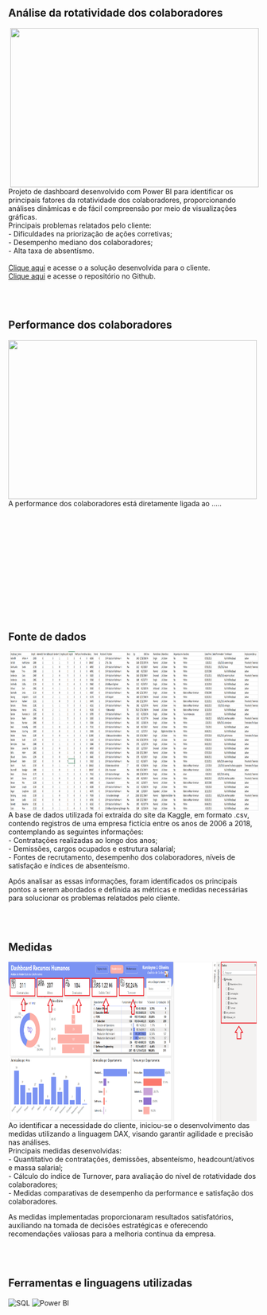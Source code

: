 ## Análise da rotatividade dos colaboradores
<img align="right" width="500" height="320" src="https://github.com/user-attachments/assets/26cf9e94-b4a0-4bb4-adda-5a7469fa00a6">
Projeto de dashboard desenvolvido com Power BI para identificar os principais fatores da rotatividade dos colaboradores, proporcionando análises dinâmicas e de fácil compreensão por meio de visualizações gráficas.<br>
Principais problemas relatados pelo cliente:<br>
- Dificuldades na priorização de ações corretivas;<br>
- Desempenho mediano dos colaboradores;<br>
- Alta taxa de absentísmo.<br>
<br>
<a href="" target="_blank">Clique aqui</a> e acesse o a solução desenvolvida para o cliente.
<br>
<a href="https://github.com/KarolayneJOliveira/Portfolio_RH" target="_blank">Clique aqui</a> e acesse o repositório no Github.


<br><br>

## Performance dos colaboradores
<img align="left" width="500" height="320" src="https://github.com/user-attachments/assets/cb50205f-adb9-48d8-953f-16fb777b13bc">
A performance dos colaboradores está diretamente ligada ao .....


<br><br><br><br><br><br><br><br><br><br><br><br>





## Fonte de dados 
<img align="right" width="500" height="320" src="https://github.com/KarolayneJOliveira/Portfolio_RH/blob/main/Design/Base%20de%20dados%20Excel.png?raw=true">
A base de dados utilizada foi extraída do site da Kaggle, em formato .csv, contendo registros de uma empresa fictícia entre os anos de 2006 a 2018, contemplando as seguintes informações:<br>
- Contratações realizadas ao longo dos anos;<br>
- Demissões, cargos ocupados e estrutura salarial;<br>
- Fontes de recrutamento, desempenho dos colaboradores, níveis de satisfação e índices de absenteísmo.<br>

Após analisar as essas informações, foram identificados os principais pontos a serem abordados e definida as métricas e medidas necessárias para solucionar os problemas relatados pelo cliente. 

<br><br>


## Medidas
<img align="left" width="500" height="320" src="https://github.com/KarolayneJOliveira/Portfolio_RH/blob/main/Design/Medidas.png?raw=true">
Ao identificar a necessidade do cliente, iniciou-se o desenvolvimento das medidas utilizando a linguagem DAX, visando garantir agilidade e precisão nas análises.<br>
Principais medidas desenvolvidas:<br>
 - Quantitativo de contratações, demissões, absenteísmo, headcount/ativos e massa salarial;<br>
 - Cálculo do índice de Turnover, para avaliação do nível de rotatividade dos colaboradores;<br>
 - Medidas comparativas de desempenho da performance e satisfação dos colaboradores.<br>
 
As medidas implementadas proporcionaram resultados satisfatórios, auxiliando na tomada de decisões estratégicas e oferecendo recomendações valiosas para a melhoria contínua da empresa.

<br><br>

## Ferramentas e linguagens utilizadas
<div style="display: inline_block">
    <img align="center" alt="SQL" height="40" width="40" src="https://github.com/KarolayneJOliveira/Portfolio/blob/main/linguagens/sql.png?raw=true">
    <img align="center" alt="Power BI" height="40" width="40" src="https://github.com/KarolayneJOliveira/Portfolio/blob/main/linguagens/power%20bi.png?raw=true">
</div>
